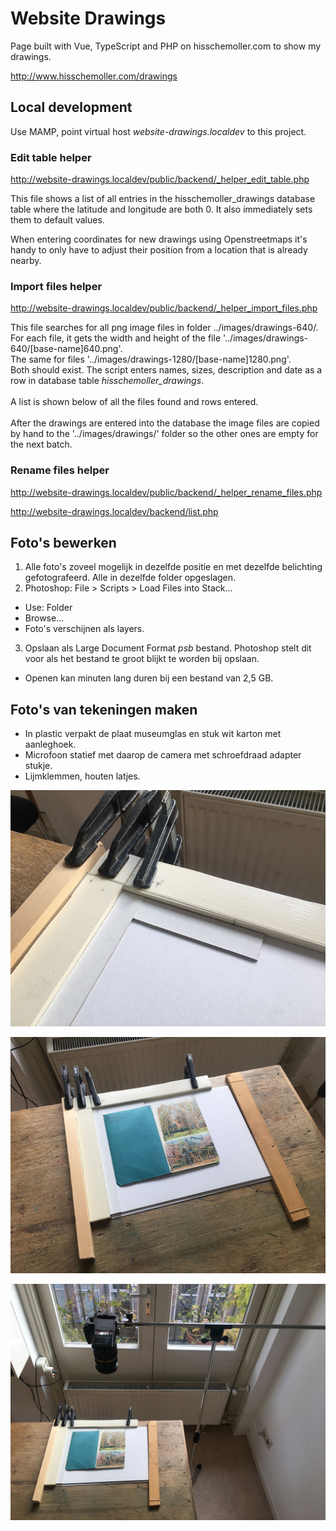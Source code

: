 # Website Drawings

Page built with Vue, TypeScript and PHP on hisschemoller.com to show my drawings.

http://www.hisschemoller.com/drawings

## Local development

Use MAMP, point virtual host *website-drawings.localdev* to this project.

### Edit table helper

http://website-drawings.localdev/public/backend/_helper_edit_table.php

This file shows a list of all entries in the hisschemoller_drawings database table where the
latitude and longitude are both 0. It also immediately sets them to default values.

When entering coordinates for new drawings using Openstreetmaps it's handy to only have to adjust
their position from a location that is already nearby.

### Import files helper

http://website-drawings.localdev/public/backend/_helper_import_files.php

This file searches for all png image files in folder ../images/drawings-640/.<br>
For each file, it gets the width and height of the file
'../images/drawings-640/[base-name]640.png'.<br>
The same for files '../images/drawings-1280/[base-name]1280.png'.<br>
Both should exist. The script enters names, sizes, description and date as a row in database table
*hisschemoller_drawings*.<br>
<br>
A list is shown below of all the files found and rows entered.<br>
<br>
After the drawings are entered into the database the image files are copied by hand to the
'../images/drawings/' folder so the other ones are empty for the next batch.

### Rename files helper

http://website-drawings.localdev/public/backend/_helper_rename_files.php


http://website-drawings.localdev/backend/list.php

## Foto's bewerken

1. Alle foto's zoveel mogelijk in dezelfde positie en met dezelfde belichting gefotografeerd. Alle in
dezelfde folder opgeslagen.
2. Photoshop: File > Scripts > Load Files into Stack...
  * Use: Folder
  * Browse...
  * Foto's verschijnen als layers.
3. Opslaan als Large Document Format *psb* bestand. Photoshop stelt dit voor als het bestand te groot
blijkt te worden bij opslaan.
  * Openen kan minuten lang duren bij een bestand van 2,5 GB.

## Foto's van tekeningen maken

* In plastic verpakt de plaat museumglas en stuk wit karton met aanleghoek.
* Microfoon statief met daarop de camera met schroefdraad adapter stukje.
* Lijmklemmen, houten latjes.

![Aanleghoek](assets/img/tafel1.jpg 'Aanleghoek')

![Glasplaat](assets/img/tafel2.jpg 'Glasplaat')

![Camera](assets/img/tafel3.jpg 'Camera')